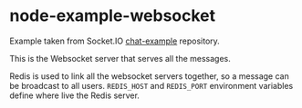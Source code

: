 # node-example-websocket

Example taken from Socket.IO [chat-example](https://github.com/rauchg/chat-example) repository.

This is the Websocket server that serves all the messages.

Redis is used to link all the websocket servers together, so a message can be broadcast to all users.
`REDIS_HOST` and `REDIS_PORT` environment variables define where live the Redis server.
